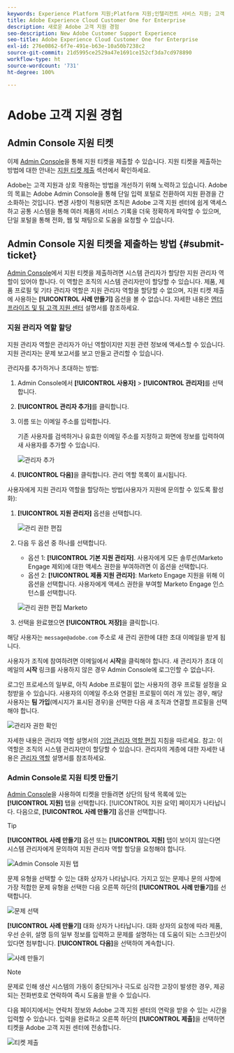 ```yaml
---
keywords: Experience Platform 지원;Platform 지원;인텔리전트 서비스 지원; 고객 AI 지원; 기여도 AI 지원; RTCDP 지원; 지원 티켓 제출;고객 지원
title: Adobe Experience Cloud Customer One for Enterprise
description: 새로운 Adobe 고객 지원 경험
seo-description: New Adobe Customer Support Experience
seo-title: Adobe Experience Cloud Customer One for Enterprise
exl-id: 276e0862-6f7e-491e-b63e-10a50b7238c2
source-git-commit: 21d5995ce2529a47e1691ce152cf3da7cd978890
workflow-type: ht
source-wordcount: '731'
ht-degree: 100%

---
```


# Adobe 고객 지원 경험

## Admin Console 지원 티켓

이제 [Admin Console](https://adminconsole.adobe.com/)을 통해 지원 티켓을 제출할 수 있습니다. 지원 티켓을 제출하는 방법에 대한 안내는 [지원 티켓 제출](#submit-ticket) 섹션에서 확인하세요.

Adobe는 고객 지원과 상호 작용하는 방법을 개선하기 위해 노력하고 있습니다. Adobe의 목표는 Adobe Admin Console을 통해 단일 입력 포털로 전환하여 지원 환경을 간소화하는 것입니다. 변경 사항이 적용되면 조직은 Adobe 고객 지원 센터에 쉽게 액세스하고 공통 시스템을 통해 여러 제품의 서비스 기록을 더욱 정확하게 파악할 수 있으며, 단일 포털을 통해 전화, 웹 및 채팅으로 도움을 요청할 수 있습니다.

## Admin Console 지원 티켓을 제출하는 방법 {#submit-ticket}

[Admin Console](https://adminconsole.adobe.com/)에서 지원 티켓을 제출하려면 시스템 관리자가 할당한 지원 관리자 역할이 있어야 합니다. 이 역할은 조직의 시스템 관리자만이 할당할 수 있습니다. 제품, 제품 프로필 및 기타 관리자 역할은 지원 관리자 역할을 할당할 수 없으며, 지원 티켓 제출에 사용하는 **[!UICONTROL 사례 만들기]** 옵션을 볼 수 없습니다. 자세한 내용은 [엔터프라이즈 및 팀 고객 지원 센터](customer-care.md) 설명서를 참조하세요.

### 지원 관리자 역할 할당

지원 관리자 역할은 관리자가 아닌 역할이지만 지원 관련 정보에 액세스할 수 있습니다. 지원 관리자는 문제 보고서를 보고 만들고 관리할 수 있습니다.

관리자를 추가하거나 초대하는 방법:

1. Admin Console에서 **[!UICONTROL 사용자]** > **[!UICONTROL 관리자]**&#x200B;를 선택합니다.
1. **[!UICONTROL 관리자 추가]**&#x200B;를 클릭합니다.
1. 이름 또는 이메일 주소를 입력합니다.

   기존 사용자를 검색하거나 유효한 이메일 주소를 지정하고 화면에 정보를 입력하여 새 사용자를 추가할 수 있습니다.

   ![관리자 추가](assets/admin-console-add-admin.png)

1. **[!UICONTROL 다음]**&#x200B;을 클릭합니다. 관리 역할 목록이 표시됩니다.

사용자에게 지원 관리자 역할을 할당하는 방법(사용자가 지원에 문의할 수 있도록 활성화):

1. **[!UICONTROL 지원 관리자]** 옵션을 선택합니다.

   ![관리 권한 편집](assets/edit-admin-rights.png)

1. 다음 두 옵션 중 하나를 선택합니다.

   * 옵션 1: **[!UICONTROL 기본 지원 관리자]**. 사용자에게 모든 솔루션(Marketo Engage 제외)에 대한 액세스 권한을 부여하려면 이 옵션을 선택합니다.
   * 옵션 2: **[!UICONTROL 제품 지원 관리자]**: Marketo Engage 지원을 위해 이 옵션을 선택합니다. 사용자에게 액세스 권한을 부여할 Marketo Engage 인스턴스를 선택합니다.

   ![관리 권한 편집 Marketo](assets/edit-admin-rights-advanced.png)

1. 선택을 완료했으면 **[!UICONTROL 저장]**&#x200B;을 클릭합니다.

해당 사용자는 `message@adobe.com` 주소로 새 관리 권한에 대한 초대 이메일을 받게 됩니다.

사용자가 조직에 참여하려면 이메일에서 **시작**&#x200B;을 클릭해야 합니다. 새 관리자가 초대 이메일의 **시작** 링크를 사용하지 않은 경우 Admin Console에 로그인할 수 없습니다.

로그인 프로세스의 일부로, 아직 Adobe 프로필이 없는 사용자의 경우 프로필 설정을 요청받을 수 있습니다. 사용자의 이메일 주소와 연결된 프로필이 여러 개 있는 경우, 해당 사용자는 **팀 가입**(메시지가 표시된 경우)을 선택한 다음 새 조직과 연결할 프로필을 선택해야 합니다.

![관리자 권한 확인](assets/admin-rights-confirmation.png)

자세한 내용은 관리자 역할 설명서의 [기업 관리자 역할 편집](admin-roles.md#add-enterprise-role) 지침을 따르세요. 참고: 이 역할은 조직의 시스템 관리자만이 할당할 수 있습니다. 관리자의 계층에 대한 자세한 내용은 [관리자 역할](admin-roles.md) 설명서를 참조하세요.

### Admin Console로 지원 티켓 만들기

[Admin Console](https://adminconsole.adobe.com/)을 사용하여 티켓을 만들려면 상단의 탐색 목록에 있는 **[!UICONTROL 지원]** 탭을 선택합니다. [!UICONTROL 지원 요약] 페이지가 나타납니다. 다음으로, **[!UICONTROL 사례 만들기]** 옵션을 선택합니다.

>[!TIP]
>
> **[!UICONTROL 사례 만들기]** 옵션 또는 **[!UICONTROL 지원]** 탭이 보이지 않는다면 시스템 관리자에게 문의하여 지원 관리자 역할 할당을 요청해야 합니다.

![Admin Console 지원 탭](./assets/Support.png)

문제 유형을 선택할 수 있는 대화 상자가 나타납니다. 가지고 있는 문제나 문의 사항에 가장 적합한 문제 유형을 선택한 다음 오른쪽 하단의 **[!UICONTROL 사례 만들기]**&#x200B;를 선택합니다.

![문제 선택](./assets/select-case-type.png)

**[!UICONTROL 사례 만들기]** 대화 상자가 나타납니다. 대화 상자의 요청에 따라 제품, 우선 순위, 설명 등의 일부 정보를 입력하고 문제를 설명하는 데 도움이 되는 스크린샷이 있다면 첨부합니다. **[!UICONTROL 다음]**&#x200B;을 선택하여 계속합니다.

![사례 만들기](./assets/create_case.png)

>[!NOTE]
>
> 문제로 인해 생산 시스템의 가동이 중단되거나 극도로 심각한 고장이 발생한 경우, 제공되는 전화번호로 연락하여 즉시 도움을 받을 수 있습니다.

다음 페이지에서는 연락처 정보와 Adobe 고객 지원 센터의 연락을 받을 수 있는 시간을 입력할 수 있습니다. 입력을 완료하고 오른쪽 하단의 **[!UICONTROL 제출]**&#x200B;을 선택하면 티켓을 Adobe 고객 지원 센터에 전송합니다.

![티켓 제출](./assets/submit_case.png)

<!--

## What About the Legacy Systems?

New Tickets/Cases will no longer be able to be submitted in legacy systems as of May 11th.  The [Admin Console](https://adminconsole.adobe.com/) will be used to submit new tickets/cases.

### Existing Tickets/Cases

* Between May 11th and May 20th the legacy systems will remain available to work existing tickets/cases to completion.
* Beginning May 20th the support team will migrate remaining open cases from the legacy systems to the new support experience.  You will receive an email notification regarding how to contact support to continue to work these cases.
-->
